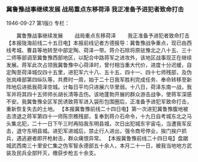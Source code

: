 ### 冀鲁豫战事继续发展  战局重点东移荷泽  我正准备予进犯者致命打击

1946-09-27
第1版()
专栏：

　　冀鲁豫战事继续发展
　　战局重点东移荷泽
　　我正准备予进犯者致命打击
    【本报陇海前线二十五日电】本报前线记者方德报导：冀鲁豫战争重点，现已由西线考城、曹县等地转至中部定陶、荷泽一带。蒋介石除将原驻豫北之八十五、三十二师等部调至冀鲁豫西部地区，以配合中路蒋军之进攻外，该地区战事现正在继续发展。蒋军此次占领我冀鲁豫中心荷泽时，曾付相当重大代价，进度十分迟缓，自定陶至荷泽城仅四十五里，进犯军六十八、五十五、四十一、四十七师残部，及伪张岚峰部第四纵队等，共费时一周，始于二十日我军胜利完成任务、奉命转移至新阵地后进抵我荷泽空城。计每日平均只进展六华里弱。十八日，荷泽东南一战，我军并将其四十五师师长胡长清等击伤。该地蓬勃开展的群众游击战争，使蒋军深感不安。我冀鲁豫全区军民诱致蒋军进入袋形包围圈后，正准备予进犯军致命打击，重新恢复失去的土地。
    【本报冀鲁豫前线二十四日电】第一次进犯冀鲁豫腹地被击溃退之蒋军第四十一师陈宗樵残部，复奉到蒋介石命令，十九日自考城东北之马头集北犯，二十一日下午三时再陷我东明县城，次日出犯城东宇宙屯，当遭我军反击，退守东明县城。进犯军进城后，禁止行人进出，强令商号停业，挨门挨户抓兵，遇逃避者即开枪射击，群众痛恨异常。
    【本报冀鲁豫前线二十四日电】盘踞城武西南三十里安仁集之伪军智永德部五十余人，本月二十一日，被我当地地方武装及民兵全部歼灭，缴获步枪五十余支。
